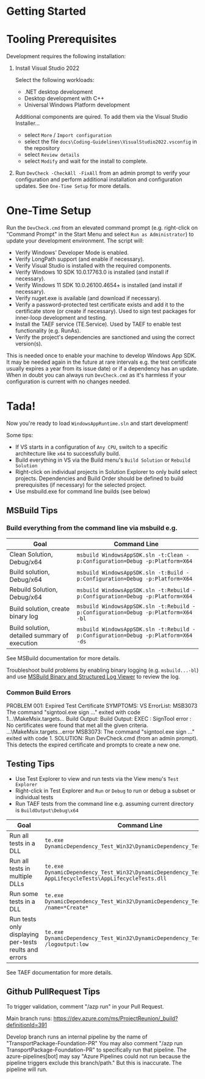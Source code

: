 # Getting Started

# Tooling Prerequisites

Development requires the following installation:

1. Install Visual Studio 2022

   Select the following workloads:
     * .NET desktop development
     * Desktop development with C++
     * Universal Windows Platform development

   Additional components are quired. To add them via the Visual Studio Installer...
     * select `More` / `Import configuration`
     * select the file `docs\Coding-Guidelines\VisualStudio2022.vsconfig` in the repository
     * select `Review details`
     * select `Modify`
   and wait for the install to complete.

2. Run `DevCheck -CheckAll -FixAll` from an admin prompt to verify your configuration and perform
   additional installation and configuration updates. See `One-Time Setup` for more details.

# One-Time Setup

Run the `DevCheck.cmd` from an elevated command prompt (e.g. right-click on "Command Prompt"
in the Start Menu and select `Run as Administrator`) to update your development environment. The script will:

* Verify Windows' Developer Mode is enabled.
* Verify LongPath support (and enable if necessary).
* Verify Visual Studio is installed with the required components.
* Verify Windows 10 SDK 10.0.17763.0 is installed (and install if necessary).
* Verify Windows 11 SDK 10.0.26100.4654+ is installed (and install if necessary).
* Verify nuget.exe is available (and download if necessary).
* Verify a password-protected test certificate exists and add it to the certificate store (or create if necessary). Used to sign test packages for inner-loop development and testing.
* Install the TAEF service (TE.Service). Used by TAEF to enable test functionality (e.g. RunAs).
* Verify the project's dependencies are sanctioned and using the correct version(s).

This is needed once to enable your machine to develop Windows App SDK. It may be needed again in the
future at rare intervals e.g. the test certificate usually expires a year from its issue date) or if
a dependency has an update. When in doubt you can always run `DevCheck.cmd` as it's
harmless if your configuration is current with no changes needed.

# Tada!

Now you're ready to load `WindowsAppRuntime.sln` and start development!

Some tips:

* If VS starts in a configuration of `Any CPU`, switch to a specific architecture like `x64`
  to successfully build.
* Build everything in VS via the Build menu's `Build Solution` or `Rebuild Solution`
* Right-click on individual projects in Solution Explorer to only build select projects.
  Dependencies and Build Order should be defined to build prerequisites (if necessary) for the
  selected project.
* Use msbuild.exe for command line builds (see below)

## MSBuild Tips

### Build everything from the command line via msbuild e.g.

| Goal | Command Line |
|---|---|
| Clean Solution, Debug/x64 | `msbuild WindowsAppSDK.sln -t:Clean -p:Configuration=Debug -p:Platform=X64` |
| Build solution, Debug/x64 | `msbuild WindowsAppSDK.sln -t:Build -p:Configuration=Debug -p:Platform=X64` |
| Rebuild Solution, Debug/x64 | `msbuild WindowsAppSDK.sln -t:Rebuild -p:Configuration=Debug -p:Platform=X64` |
| Build solution, create binary log | `msbuild WindowsAppSDK.sln -t:Rebuild -p:Configuration=Debug -p:Platform=X64 -bl` |
| Build solution, detailed summary of execution | `msbuild WindowsAppSDK.sln -t:Rebuild -p:Configuration=Debug -p:Platform=X64 -ds` |

See MSBuild documentation for more details.

Troubleshoot build problems by enabling binary logging (e.g. `msbuild...-bl`) and use
[MSBuild Binary and Structured Log Viewer](https://msbuildlog.com/) to review the log.

### Common Build Errors

PROBLEM 001: Expired Test Certificate
SYMPTOMS:
    VS ErrorList:
        MSB3073 The command "signtool.exe sign ..." exited with code 1...\MakeMsix.targets...
    Build Output:
        Build Output: EXEC : SignTool error : No certificates were found that met all the given criteria.
        ...\MakeMsix.targets...error MSB3073: The command "signtool.exe sign ..." exited with code 1.
SOLUTION: Run DevCheck.cmd (from an admin prompt). This detects the expired certificate and prompts to create a new one.

## Testing Tips

* Use Test Explorer to view and run tests via the View menu's `Test Explorer`
* Right-click in Test Explorer and `Run` or `Debug` to run or debug a subset or individual tests
* Run TAEF tests from the command line e.g. assuming current directory is `BuildOutput\Debug\x64`

| Goal | Command Line |
|---|---|
| Run all tests in a DLL | `te.exe DynamicDependency_Test_Win32\DynamicDependency_Test_Win32.dll` |
| Run all tests in multiple DLLs | `te.exe DynamicDependency_Test_Win32\DynamicDependency_Test_Win32.dll AppLifecycleTests\AppLifecycleTests.dll` |
| Run some tests in a DLL | `te.exe DynamicDependency_Test_Win32\DynamicDependency_Test_Win32.dll /name=*Create*` |
| Run tests only displaying per-tests reults and errors | `te.exe DynamicDependency_Test_Win32\DynamicDependency_Test_Win32.dll /logoutput:low` |

See TAEF documentation for more details.

## Github PullRequest Tips

To trigger validation, comment "/azp run" in your Pull Request.

Main branch runs: https://dev.azure.com/ms/ProjectReunion/_build?definitionId=391

Develop branch runs an internal pipeline by the name of "TransportPackage-Foundation-PR"
You may also comment "/azp run TransportPackage-Foundation-PR" to specifically run that pipeline.
The azure-pipelines[bot] may say "Azure Pipelines could not run because the pipeline triggers exclude this branch/path."
But this is inaccurate. The pipeline will run.
